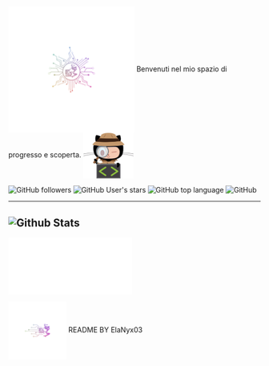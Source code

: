 
<!---
ElaNyx03/ElaNyx03 is a ✨ special ✨ repository because its `README.md` (this file) appears on your GitHub profile.
You can click the Preview link to take a look at your changes.
--->

<img align="center" width="50%" src="1701192416677.png" /> Benvenuti nel mio spazio di progresso e scoperta.
<img align="center" width="20%" src="github.png" />

</hr>


![GitHub followers](https://img.shields.io/github/followers/ElaNyx03?style=social)
![GitHub User's stars](https://img.shields.io/github/stars/ElaNyx03?style=social)
![GitHub top language](https://img.shields.io/github/languages/top/ElaNyx03/ElaNyx03)
![GitHub](https://img.shields.io/badge/ElaNyx03-happycoding-success)


---
![Github Stats](https://github-stats-alpha.vercel.app/api/?username=ElaNyx03&tc=333&ic=333)
---
</hr>



<a href="https://github.com/ElaNyx03">
    <img align="center" width="49%" src="./achievements.svg" />
</a>

  <img align="center" width="23%" src="1701192416682.png" /> README BY ElaNyx03

